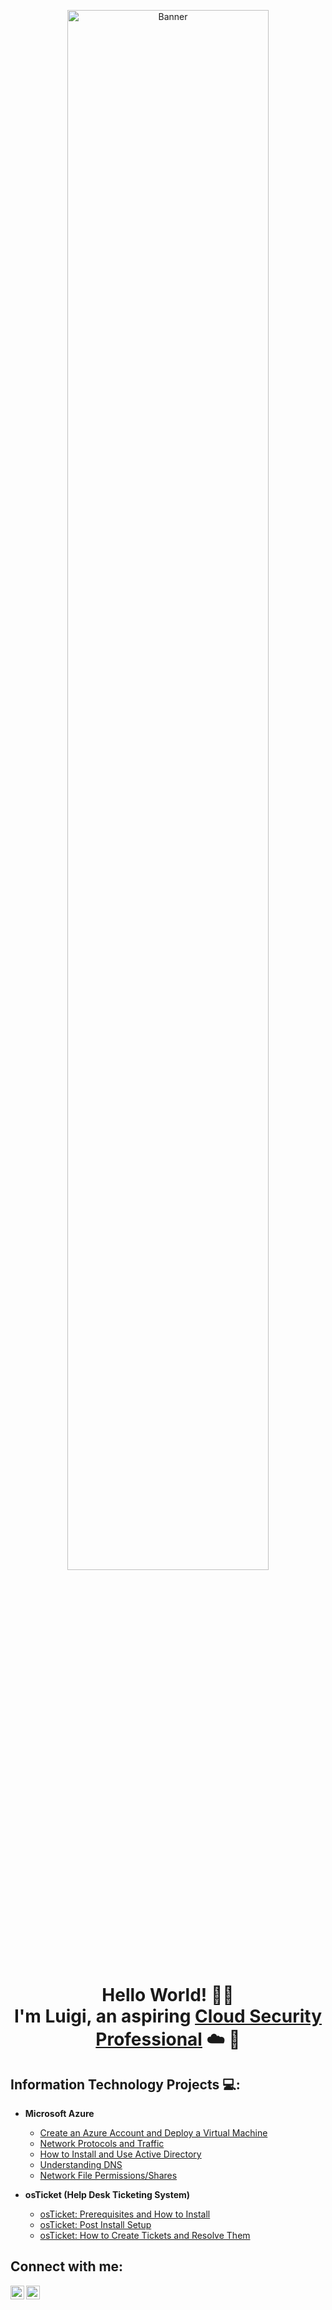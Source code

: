 <p align="center">
<img src="https://i.imgur.com/rHOfGaw.png" height="80%" width="80%" alt="Banner"/>
</p>

<h1 align="center">Hello World! 👋🏽<br>
I'm Luigi, an aspiring <a href="https://www.linkedin.com/in/karl-luigi-carpio">Cloud Security Professional</a> ☁️ 🔐</h1>

<h2>Information Technology Projects 💻:</h2>

- <b>Microsoft Azure</b>
  - [Create an Azure Account and Deploy a Virtual Machine](https://github.com/klcarpio/Create-an-Azure-Account-and-Deploy-a-Virtual-Machine)
  - [Network Protocols and Traffic](https://github.com/klcarpio/Network-Protocols-and-Traffic)
  - [How to Install and Use Active Directory](https://github.com/klcarpio/How-to-setup-Active-Directory-on-an-Azure-VM)
  - [Understanding DNS](https://github.com/klcarpio/Understanding-DNS)
  - [Network File Permissions/Shares](https://github.com/klcarpio/Network-File-Permission-Shares)

- <b>osTicket (Help Desk Ticketing System)</b>
  - [osTicket: Prerequisites and How to Install](https://github.com/klcarpio/osTicket-Prerequisites-and-How-to-Install)
  - [osTicket: Post Install Setup](https://github.com/klcarpio/osTicket-Post-Install-Setup)
  - [osTicket: How to Create Tickets and Resolve Them](https://github.com/klcarpio/osTicket-How-to-Create-Tickets-and-Resolve-Them)

<h2>Connect with me:</h2>

[<img align="left" alt="Josh | LinkedIn" width="22px" src="https://cdn.jsdelivr.net/npm/simple-icons@v3/icons/linkedin.svg" />][linkedin]
[<img align="left" alt="Josh | Instagram" width="22px" src="https://cdn.jsdelivr.net/npm/simple-icons@v3/icons/instagram.svg" />][instagram]

[instagram]: https://www.instagram.com/klcarpio
[linkedin]: https://www.linkedin.com/in/karl-luigi-carpio
